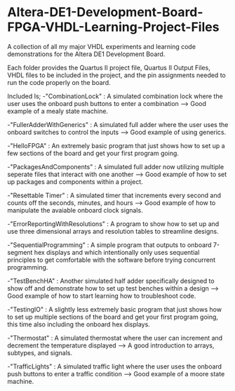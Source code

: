 # Altera-DE1-Development-Board-FPGA-VHDL-Learning-Project-Files
A collection of all my major VHDL experiments and learning code demonstrations for the Altera DE1 Development Board.

Each folder provides the Quartus II project file, Quartus II Output Files, VHDL files to be included in the project, and the pin assignments needed to run the code properly on the board.

Included Is;
-"CombinationLock" : A simulated combination lock where the user uses the onboard push buttons to enter a combination --> Good example of a mealy state machine.

-"FullerAdderWithGenerics" : A simulated full adder where the user uses the onboard switches to control the inputs --> Good example of using generics.

-"HelloFPGA" : An extremely basic program that just shows how to set up a few sections of the board and get your first program going.

-"PackagesAndComponents" : A simulated full adder now utilizing multiple seperate files that interact with one another --> Good example of how to set up packages and components within a project.

-"Resettable Timer" : A simulated timer that increments every second and counts off the seconds, minutes, and hours --> Good example of how to manipulate the avaiable onboard clock signals.

-"ErrorReportingWithResolutions" : A program to show how to set up and use three dimensional arrays and resolution tables to streamline designs.

-"SequentialProgramming" : A simple program that outputs to onboard 7-segment hex displays and which intentionally only uses sequential principles to get comfortable with the software before trying concurrent programming.

-"TestBenchHA" : Another simulated half adder specifically designed to show off and demonstrate how to set up test benches within a design --> Good example of how to start learning how to troubleshoot code.

-"TestingIO" : A slightly less extremely basic program that just shows how to set up multiple sections of the board and get your first program going, this time also including the onboard hex displays.

-"Thermostat" : A simulated thermostat where the user can increment and decrement the temperature displayed --> A good introduction to arrays, subtypes, and signals.

-"TrafficLights" : A simulated traffic light where the user uses the onboard push buttons to enter a traffic condition --> Good example of a moore state machine.
